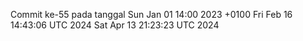 Commit ke-55 pada tanggal Sun Jan 01 14:00 2023 +0100
Fri Feb 16 14:43:06 UTC 2024
Sat Apr 13 21:23:23 UTC 2024
